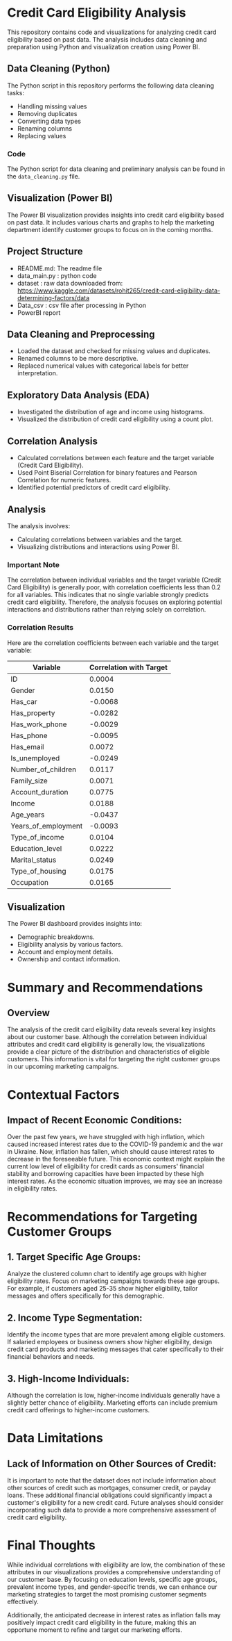# Credit Card Eligibility Analysis

This repository contains code and visualizations for analyzing credit card eligibility based on past data. The analysis includes data cleaning and preparation using Python and visualization creation using Power BI.

## Data Cleaning (Python)

The Python script in this repository performs the following data cleaning tasks:

- Handling missing values
- Removing duplicates
- Converting data types
- Renaming columns
- Replacing values

### Code

The Python script for data cleaning and preliminary analysis can be found in the `data_cleaning.py` file.

## Visualization (Power BI)

The Power BI visualization provides insights into credit card eligibility based on past data. It includes various charts and graphs to help the marketing department identify customer groups to focus on in the coming months.

## Project Structure
- README.md: The readme file
- data_main.py : python code
- dataset : raw data downloaded from: https://www.kaggle.com/datasets/rohit265/credit-card-eligibility-data-determining-factors/data
- Data_csv : csv file after processing in Python
- PowerBI report

## Data Cleaning and Preprocessing
- Loaded the dataset and checked for missing values and duplicates.
- Renamed columns to be more descriptive.
- Replaced numerical values with categorical labels for better interpretation.

## Exploratory Data Analysis (EDA)
- Investigated the distribution of age and income using histograms.
- Visualized the distribution of credit card eligibility using a count plot.

## Correlation Analysis
- Calculated correlations between each feature and the target variable (Credit Card Eligibility).
- Used Point Biserial Correlation for binary features and Pearson Correlation for numeric features.
- Identified potential predictors of credit card eligibility.

## Analysis
The analysis involves:
- Calculating correlations between variables and the target.
- Visualizing distributions and interactions using Power BI.

### Important Note
The correlation between individual variables and the target variable (Credit Card Eligibility) is generally poor, with correlation coefficients less than 0.2 for all variables. This indicates that no single variable strongly predicts credit card eligibility. Therefore, the analysis focuses on exploring potential interactions and distributions rather than relying solely on correlation.

### Correlation Results
Here are the correlation coefficients between each variable and the target variable:

| Variable               | Correlation with Target |
|------------------------|-------------------------|
| ID                     | 0.0004                  |
| Gender                 | 0.0150                  |
| Has_car                | -0.0068                 |
| Has_property           | -0.0282                 |
| Has_work_phone         | -0.0029                 |
| Has_phone              | -0.0095                 |
| Has_email              | 0.0072                  |
| Is_unemployed          | -0.0249                 |
| Number_of_children     | 0.0117                  |
| Family_size            | 0.0071                  |
| Account_duration       | 0.0775                  |
| Income                 | 0.0188                  |
| Age_years              | -0.0437                 |
| Years_of_employment    | -0.0093                 |
| Type_of_income         | 0.0104                  |
| Education_level        | 0.0222                  |
| Marital_status         | 0.0249                  |
| Type_of_housing        | 0.0175                  |
| Occupation             | 0.0165                  |


## Visualization
The Power BI dashboard provides insights into:
- Demographic breakdowns.
- Eligibility analysis by various factors.
- Account and employment details.
- Ownership and contact information.

# Summary and Recommendations
## Overview
The analysis of the credit card eligibility data reveals several key insights about our customer base. Although the correlation between individual attributes and credit card eligibility is generally low, the visualizations provide a clear picture of the distribution and characteristics of eligible customers. This information is vital for targeting the right customer groups in our upcoming marketing campaigns.

# Contextual Factors
## Impact of Recent Economic Conditions:
Over the past few years, we have struggled with high inflation, which caused increased interest rates due to the COVID-19 pandemic and the war in Ukraine. Now, inflation has fallen, which should cause interest rates to decrease in the foreseeable future. This economic context might explain the current low level of eligibility for credit cards as consumers' financial stability and borrowing capacities have been impacted by these high interest rates. As the economic situation improves, we may see an increase in eligibility rates.

# Recommendations for Targeting Customer Groups
## 1. Target Specific Age Groups:

Analyze the clustered column chart to identify age groups with higher eligibility rates. Focus on marketing campaigns towards these age groups. For example, if customers aged 25-35 show higher eligibility, tailor messages and offers specifically for this demographic.

## 2. Income Type Segmentation:

Identify the income types that are more prevalent among eligible customers. If salaried employees or business owners show higher eligibility, design credit card products and marketing messages that cater specifically to their financial behaviors and needs.

## 3. High-Income Individuals:

Although the correlation is low, higher-income individuals generally have a slightly better chance of eligibility. Marketing efforts can include premium credit card offerings to higher-income customers.

# Data Limitations
## Lack of Information on Other Sources of Credit:
It is important to note that the dataset does not include information about other sources of credit such as mortgages, consumer credit, or payday loans. These additional financial obligations could significantly impact a customer's eligibility for a new credit card. Future analyses should consider incorporating such data to provide a more comprehensive assessment of credit card eligibility.

# Final Thoughts
While individual correlations with eligibility are low, the combination of these attributes in our visualizations provides a comprehensive understanding of our customer base. By focusing on education levels, specific age groups, prevalent income types, and gender-specific trends, we can enhance our marketing strategies to target the most promising customer segments effectively.

Additionally, the anticipated decrease in interest rates as inflation falls may positively impact credit card eligibility in the future, making this an opportune moment to refine and target our marketing efforts.

